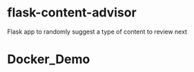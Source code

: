 # flask-content-advisor
Flask app to randomly suggest a type of content to review next
# Docker_Demo
